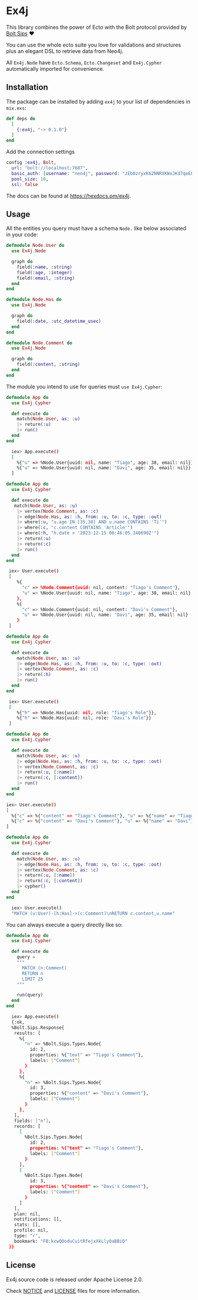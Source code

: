 # Ex4j

This library combines the power of Ecto with the Bolt protocol provided by [Bolt Sips](https://github.com/florinpatrascu/bolt_sips) :hearts:

You can use the whole ecto suite you love for validations and structures plus an elegant DSL to retrieve data from Neo4j.

All `Ex4j.Node` have `Ecto.Schema`, `Ecto.Changeset` and `Ex4j.Cypher` automatically imported for convenience.
   
## Installation

The package can be installed by adding `ex4j` to your list of dependencies in `mix.exs`:

```elixir
def deps do
  [
    {:ex4j, "~> 0.1.0"}
  ]
end
```

Add the connection settings

```elixir
config :ex4j, Bolt,
  url: "bolt://localhost:7687",
  basic_auth: [username: "neo4j", password: "zEb0zryxK62NNRXKWxJKd7qeEFkO3mLIgcGwuUA4lvg"],
  pool_size: 10,
  ssl: false
```

The docs can be found at <https://hexdocs.pm/ex4j>.

## Usage 

All the entities you query must have a schema `Node.` like below associated in your code:

```elixir
defmodule Node.User do
  use Ex4j.Node

  graph do
    field(:name, :string)
    field(:age, :integer)
    field(:email, :string)
  end
end
```

```elixir
defmodule Node.Has do
  use Ex4j.Node

  graph do
    field(:date, :utc_datetime_usec)
  end
end
```

```elixir
defmodule Node.Comment do
  use Ex4j.Node

  graph do
    field(:content, :string)
  end
end
```

The module you intend to use for queries must `use Ex4j.Cypher`: 

```elixir
defmodule App do
  use Ex4j.Cypher

  def execute do 
    match(Node.User, as: :u)
    |> return(:u)
    |> run()
  end
end
```

```bash
  iex> App.execute()
  [
    %{"u" => %Node.User{uuid: nil, name: "Tiago", age: 38, email: nil}},
    %{"u" => %Node.User{uuid: nil, name: "Davi", age: 35, email: nil}}
  ]
```

```elixir
defmodule App do
  use Ex4j.Cypher

  def execute do 
   match(Node.User, as: :u)
    |> vertex(Node.Comment, as: :c)
    |> edge(Node.Has, as: :h, from: :u, to: :c, type: :out)
    |> where(:u, "u.age IN [35,38] AND u.name CONTAINS 'Ti'")
    |> where(:c, "c.content CONTAINS 'Article'")
    |> where(:h, "h.date > '2023-12-15 00:46:05.140690Z'")
    |> return(:u)
    |> return(:c)
    |> run()
  end
end
```

```bash
 iex> User.execute()
 [
    %{
      "c" => %Node.Comment{uuid: nil, content: "Tiago's Comment"},
      "u" => %Node.User{uuid: nil, name: "Tiago", age: 38, email: nil}
    },
    %{
      "c" => %Node.Comment{uuid: nil, content: "Davi's Comment"},
      "u" => %Node.User{uuid: nil, name: "Davi", age: 35, email: nil}
    }
 ]
```

```elixir
defmodule App do
  use Ex4j.Cypher

  def execute do 
    match(Node.User, as: :u)
    |> edge(Node.Has, as: :h, from: :u, to: :c, type: :out)
    |> vertex(Node.Comment, as: :c)
    |> return(:h)
    |> run()
  end
end
```

```bash
 iex> User.execute()
 [
    %{"h" => %Node.Has{uuid: nil, role: "Tiago's Role"}},
    %{"h" => %Node.Has{uuid: nil, role: "Davi's Role"}}
 ]
```


```elixir
defmodule App do
  use Ex4j.Cypher

  def execute do 
    match(Node.User, as: :u)
    |> edge(Node.Has, as: :h, from: :u, to: :c, type: :out)
    |> vertex(Node.Comment, as: :c)
    |> return(:u, [:name])
    |> return(:c, [:content])
    |> run()
  end
end
```

```bash
iex> User.execute()
[
  %{"c" => %{"content" => "Tiago's Comment"}, "u" => %{"name" => "Tiago"}},
  %{"c" => %{"content" => "Davi's Comment"}, "u" => %{"name" => "Davi"}}
]
```


```elixir
defmodule App do
  use Ex4j.Cypher

  def execute do 
    match(Node.User, as: :u)
    |> edge(Node.Has, as: :h, from: :u, to: :c, type: :out)
    |> vertex(Node.Comment, as: :c)
    |> return(:u, [:name])
    |> return(:c, [:content])
    |> cypher()
  end
end
```

```bash
  iex> User.execute()
  "MATCH (u:User)-[h:Has]->(c:Comment)\nRETURN c.content,u.name"
```

You can always execute a query directly like so: 

```elixir
defmodule App do
  use Ex4j.Cypher

  def execute do
    query = 
    """
      MATCH (n:Comment) 
      RETURN n 
      LIMIT 25
    """

    run(query)
  end
end
```

```bash
  iex> App.execute()
  {:ok,
  %Bolt.Sips.Response{
   results: [
     %{
       "n" => %Bolt.Sips.Types.Node{
         id: 2,
         properties: %{"text" => "Tiago's Comment"},
         labels: ["Comment"]
       }
     },
     %{
       "n" => %Bolt.Sips.Types.Node{
         id: 3,
         properties: %{"content" => "Davi's Comment"},
         labels: ["Comment"]
       }
     },
   ],
   fields: ["n"],
   records: [
     [
       %Bolt.Sips.Types.Node{
         id: 2,
         properties: %{"text" => "Tiago's Comment"},
         labels: ["Comment"]
       }
     ],
     [
       %Bolt.Sips.Types.Node{
         id: 3,
         properties: %{"content" => "Davi's Comment"},
         labels: ["Comment"]
       }
     ]
   ],
   plan: nil,
   notifications: [],
   stats: [],
   profile: nil,
   type: "r",
   bookmark: "FB:kcwQOoduCuitRfejxXkLly0aBBiQ"
 }}
```

## License

Ex4j source code is released under Apache License 2.0.

Check [NOTICE](NOTICE) and [LICENSE](LICENSE) files for more information.
